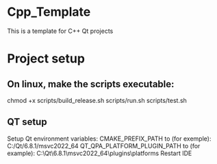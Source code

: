 # Cpp_Template
This is a template for C++ Qt projects


# Project setup

## On linux, make the scripts executable:
chmod +x scripts/build_release.sh scripts/run.sh scripts/test.sh


## QT setup
Setup Qt environment variables: 
CMAKE_PREFIX_PATH to (for exemple): C:/Qt/6.8.1/msvc2022_64
QT_QPA_PLATFORM_PLUGIN_PATH to (for example): C:\Qt\6.8.1\msvc2022_64\plugins\platforms
Restart IDE

